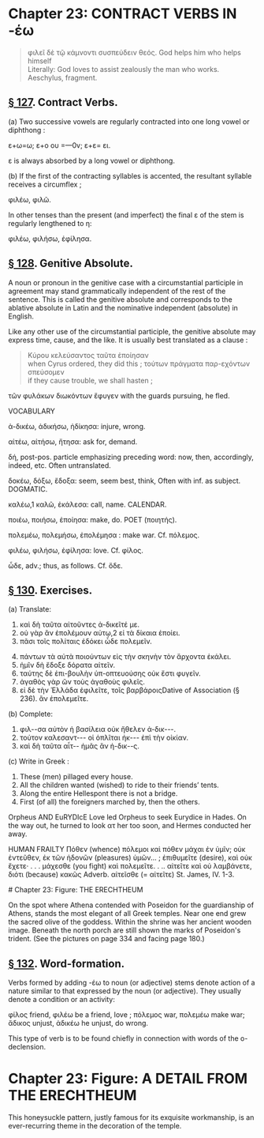# Chapter 23: CONTRACT VERBS IN -έω 
>  φιλεῖ δὲ τῷ κάμνοντι συσπεύδειν θεός.</quote> <quote xml:lang="eng">God helps him who helps himself<br/> <quote xml:lang="eng">Literally: God loves to assist zealously the man
who works.</quote> <bibl>Aeschylus, fragment.</bibl>




## [§ 127](#para127). Contract Verbs.


(a) Two successive vowels are
regularly contracted into one long vowel or diphthong :

ε+ω=ω;
ε+ο ου =—0v;
ε+ε= ει.

ε is always absorbed by a long vowel or diphthong.

(b) If the first of the contracting syllables is accented,
the resultant syllable receives a circumflex ;

φιλέω, φιλῶ.

In other tenses than the present (and imperfect) the
final ε of the stem is regularly lengthened to η:

φιλέω, φιλήσω, ἐφίλησα.



<pb n="72"/>


## [§ 128](#para128). Genitive Absolute.


A noun or pronoun in the
genitive case with a circumstantial participle in agreement may stand grammatically independent of the rest of
the sentence. This is called the genitive absolute and corresponds to the ablative absolute in Latin and the nominative independent (absolute) in English.



Like any other use of the circumstantial participle, the
genitive absolute may express time, cause, and the like.
It is usually best translated as a clause :

>  Κύρου κελεύσαντος ταῦτα ἐποίησαν<br/> <quote xml:lang="eng">when Cyrus ordered, they did
this </quote> 
;
>  τούτων πράγματα παρ-εχόντων σπεύσομεν<br/> <quote xml:lang="eng">if they cause trouble, we
shall hasten </quote> <bibl></bibl>
;

τῶν φυλάκων διωκόντων ἔφυγεν with the guards pursuing, he fled.

<div type="textpart" subtype="para" n="129">


VOCABULARY

<rs type="lemma">ἀ-δικέω</rs>, ἀδικήσω, ἠδίκησα: injure, wrong.

<rs type="lemma">αἰτέω</rs>, αἰτήσω, ἤτησα: ask for, demand.

<rs type="lemma">δή</rs>, post-pos. particle emphasizing preceding word: now, then, accordingly, indeed, etc. Often untranslated.

<rs type="lemma">δοκέω</rs>, δόξω, ἔδοξα: seem, seem best, think, Often with inf. as subject. DOGMATIC.


<rs type="lemma">καλέω</rs>,1 καλῶ, ἐκάλεσα: call, name. CALENDAR.

<rs type="lemma">ποιέω</rs>, ποιήσω, ἐποίησα: make, do. POET (ποιητής).

<rs type="lemma">πολεμέω</rs>, πολεμήσω, ἐπολέμησα : make war. Cf. πόλεμος.

<rs type="lemma">φιλέω</rs>, φιλήσω, ἐφίλησα: love. Cf. φίλος.

<rs type="lemma">ὧδε</rs>, adv.; thus, as follows. Cf. ὅδε.

## [§ 130](#para130). Exercises.




(a) Translate:

1. καὶ δὴ ταῦτα αἰτοῦντες ἀ-δικεῖτέ με.
2. οὐ γὰρ ἂν ἐπολέμουν αὐτῳ,2 εἰ τὰ δίκαια ἐποίει.
3. πᾶσι τοῖς πολίταις ἐδόκει ὧδε πολεμεῖν.

<pb n="73"/>

4. πάντων τὰ αὐτὰ ποιούντων εἰς τὴν σκηνὴν τὸν ἄρχοντα ἐκάλει.
5. ἡμῖν δὴ ἔδοξε δόρατα αἰτεῖν.
6. ταύτης δὲ ἐπι-βουλὴν ὑπ-οπτευούσης οὐκ ἔστι φυγεῖν.
7. ἀγαθὸς γὰρ ὢν τοὺς ἀγαθοὺς φιλεῖς.
8. εἰ δὲ τὴν Ἑλλάδα ἐφιλεῖτε, τοῖς βαρβάροις<note>Dative of Association (§ 236).</note>  ἂν ἐπολεμεῖτε.


(b) Complete:

1. φιλ--σα αὐτὸν ἡ βασίλεια οὐκ ἤθελεν ἀ-δικ---.
2. τούτον καλεσαντ--- οἱ ὁπλῖται ἠκ--- ἐπὶ τὴν οἰκίαν.
3. καὶ δὴ ταῦτα αἶτ-- ἡμᾶς ἂν ἠ-δικ--ς.

(c) Write in Greek :
1. These (men) pillaged every house.
2. All the children wanted (wished) to ride to their friends’ tents.
3. Along the entire Hellespont there is not a bridge.
4. First (of all) the foreigners marched by, then the others.

Orpheus AND EuRYDIcE
Love led Orpheus to seek Eurydice in Hades. On the way out, he turned to look ατ her too soon, and Hermes conducted her away.

<div type="textpart" subtype="para" n="131">


HUMAN FRAILTY
<quote xml:lang="grc">Πόθεν (whence) πόλεμοι καὶ πόθεν μάχαι ἐν ὑμῖν; οὐκ
ἐντεῦθεν, ἐκ τῶν ἡδονῶν (pleasures) ὑμῶν... ; ἐπιθυμεῖτε
(desire), καὶ οὐκ ἔχετε· . . . μάχεσθε (you fight) καὶ πολεμεῖτε. . .. αἰτεῖτε καὶ οὐ λαμβάνετε, διότι (because) κακῶς <note>Adverb.</note> αἰτεῖσθε (= αἰτεῖτε)</quote> <quote xml:lang="eng"></quote> <bibl>St. James, IV. 1-3.</bibl>






<pb n="74"/>
# Chapter 23: Figure: THE ERECHTHEUM


On the spot where Athena contended with Poseidon for the guardianship
of Athens, stands the most elegant of all Greek temples. Near one end
grew the sacred olive of the goddess. Within the shrine was her ancient
wooden image. Beneath the north porch are still shown the marks of
Poseidon's trident. (See the pictures on page 334 and facing page 180.)



## [§ 132](#para132). Word-formation.


Verbs formed by adding -έω to
noun (or adjective) stems denote action of a nature similar to that expressed by the noun (or adjective). They
usually denote a condition or an activity:

φίλος friend, φιλέω be a friend, love ;
πόλεμος war, πολεμέω make war;
ἄδικος unjust, ἀδικέω he unjust, do wrong.

This type of verb is to be found chiefly in connection
with words of the ο-declension.

# Chapter 23: Figure: A DETAIL FROM THE ERECHTHEUM


This honeysuckle pattern, justly famous for its exquisite workmanship, is an
ever-recurring theme in the decoration of the temple.




<pb n="75"/>




